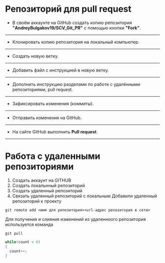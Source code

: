 # Репозиторий для **pull request**
* В своём аккаунте на GitHub создать копию репозитория **"AndreyBulgakov19/SCV_Git_PR"** с помощью кнопки **"Fork"**.
---
* Клонировать копию репозитория на локальный компьютер.
---
* Создать новую ветку.
---
* Добавить файл с инструкцией в новую ветку.
---
* Дополнить инструкцию разделами по работе с удалёнными репозиториями, pull request.
---
* Зафиксировать изменения (коммиты).
---
* Отправить изменения на GitHub.
---
* На сайте GitHub выполнить **Pull request**.
---
# **Работа с удаленными репозиториями**
1. Создать аккаунт на GITHUB
2. Создать локальнный репозиторий
3. Создать удаленный репозиторий
4. Связать удаленный репозиторий с локальным
Добавили удаленный репозиторий к проекту
```
git remote add <имя для репозитория><url-адрес репозитория в сети>
```
Для получения и слияния изменений из удаленноого репозитория используется команда 
```
git pull
```

```C#
while(count < 0)
{
  count++;
}
```